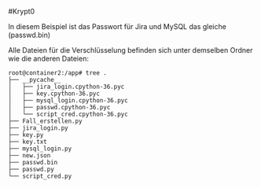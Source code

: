 
#Krypt0 

In diesem Beispiel ist das Passwort für Jira und MySQL das gleiche (passwd.bin)

Alle Dateien für die Verschlüsselung befinden sich unter demselben Ordner wie die anderen Dateien:

```
root@container2:/app# tree .
├── __pycache__
│   ├── jira_login.cpython-36.pyc
│   ├── key.cpython-36.pyc
│   ├── mysql_login.cpython-36.pyc
│   ├── passwd.cpython-36.pyc
│   └── script_cred.cpython-36.pyc
├── Fall_erstellen.py
├── jira_login.py
├── key.py
├── key.txt
├── mysql_login.py
├── new.json
├── passwd.bin
├── passwd.py
└── script_cred.py
```




